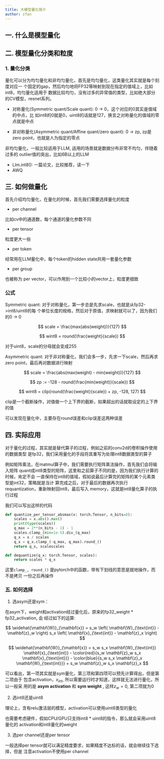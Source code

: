 ```yaml
---
title: 大模型量化简介
author: zfan
---
```


## 一. 什么是模型量化

## 二. 模型量化分类和粒度

### 1. 量化分类

量化可以分为均匀量化和非均匀量化，首先是均匀量化，这类量化其实就是每个刻度对应一
个固定的gap，然后均匀地将FP32等映射到现在指定的值域上，比如int8，均匀量化适用于
数据比较均匀，没有过多的异常值的类型，比如绝大部分的CV模型，resnet系列。

- 对称量化(Symmetric quant/Scale quant): 0 -> 0，这个对应的0其实是值域的中点，比
  如int8的0就是0，uint8的话就是127，换言之对称量化的值域的零点就是中点

- 非对称量化(Asymmetric quant/Affine quant/zero quant): 0 -> zp, zp是zero
  point，也就是人为指定的零点

非均匀量化，一般比较适用于LLM, 适用的场景就是数据分布非常不均匀，伴随着过多的
outlier值的突出，比如6B以上的LLM

- Llm.int8(): 一篇论文，比较推荐，读一下
- AWQ

## 三. 如何做量化

首先介绍均匀量化，在量化的时候，首先我们需要选择量化的粒度

- per channel

比如cv中的通道数，每个通道的量化参数不同

- per tensor

粒度更大一些

- per token

经常用在LLM量化中，每个token的hidden state共用一套量化参数

- per group

也被称为 per vector，可以作用到一个比较小的vector上，粒度更细致

### 公式

Symmetric quant: 对于对称量化，第一步总是先求scale，也就是从fp32->int8/uint8的每
个单位长度的规格，然后对于原值，求映射就可以了，因为我们的0 -> 0

$$
scale = \frac{max(abs(weight))}{127}
$$

$$
wint8 = round(\frac{weight}{scale})
$$

对于uint8，scale的分母就会变成255

Asymmetric quant: 对于非对称量化，我们会多一步，先求一下scale，然后再求zero
point，最后再对数据进行映射

$$
scale = \frac{abs(max(weight) - min(weight))}{127}
$$

$$
zp := -128 - round(\frac{min(weight)}{scale})
$$

$$
wint8 = clip(round(\frac{weight}{scale}) + zp, -128, 127)
$$

clip是一个截断操作，对值做一个上下界的截断，如果超出的话就取设定的上下界的值

可以发现在量化中，主要存在round误差和clip误差这两种误差

## 四. 实际应用

对于量化的过程，其实就是替代算子的过程，例如之前的conv2d的卷积操作使用的数据类型
是fp32，我们采用量化的手段将其重写为处理int8数据类型的算子

例如矩阵乘法，在matmul算子中，我们需要执行矩阵乘法操作，首先我们会将输入矩阵
quant成int8类型的矩阵，这里和之前算子不同的是，因为我们执行计算的时候，肯定不会
一直保持在int8的值域，假如说最后计算完的矩阵的某个元素类型是int32，策略就是当计
算完成之后，对于最后的数据再次执行requantization，重新映射回int8，最后写入
memory，这就是int8量化算子的执行过程

我们可以写出这样的代码

```python
def quantize_per_tensor_absmax(x: torch.Tensor, n_bits=8):
    scales = x.abs().max()
    print(type(scales))
    q_max = 2**(n_bits - 1) - 1
    scales.clamp_(min=1e-5).div_(q_max)
    q_x = x / scales
    q_x = q_x.clamp_(-q_max, q_max).round_()
    return q_x, scalescales

def dequantize(q_x: torch.Tensor, scales):
    return scales * q_x
```

这里`clamp_, round_()` 是pytorch中的函数，带有下划线的意思是就地操作，而不是拷贝
一份之后再操作

### 五. 如何选择

1. 选asym还是sym：

在asym下，weight和activation经过量化后，原来的fp32_weight \* fp32_activation, 会
经过如下的运算:

$$
\widehat{\mathbf{W}}_{\mathbf{x}} = s_w \left( \mathbf{W}_{\text{int}} - \mathbf{z}_w \right) s_x \left( \mathbf{x}_{\text{int}} - \mathbf{z}_x \right)
$$

$$
\widehat{\mathbf{W}}_{\mathbf{x}} = s_w s_x \mathbf{W}_{\text{int}} \mathbf{x}_{\text{int}} - \color{red}{s_w \mathbf{z}_w s_x \mathbf{x}_{\text{int}}} - \color{blue}{s_w s_x \mathbf{z}_x \mathbf{W}_{\text{int}}} + s_w \mathbf{z}_w s_x \mathbf{z}_x
$$

可以看出，第一项其实就是sym量化，第三项和第四项可以预先计算得出，但是第二项由于
包含activation，$x_{int}$, 所以需要运行时才知道，这样就无法进行量化，所以一般采
用的是 **asym activation** 和 **sym weight** , 这样$z_w = 0$, 第二项就为0

2. 选int8还是uint8

理论上，含有relu激活层的模型，activation可以使用uint8类型的量化

也需要考虑硬件，假如CPU/GPU只支持int8 \* uint8的指令，那么就会采用uint8量化的
activation和int8量化的weight

3. 选per channel还是per tensor

一般选择per tensor就可以满足精度要求，如果精度不达标的话，就会继续往下选择，但是
注意activation不使用per channel
